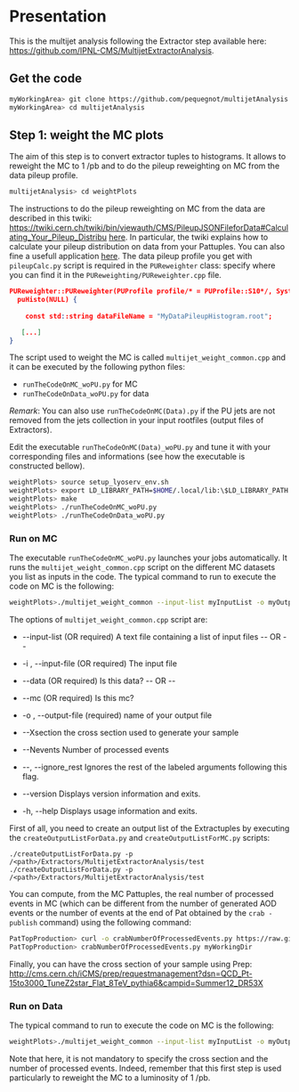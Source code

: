 # Presentation

This is the multijet analysis following the Extractor step available here: https://github.com/IPNL-CMS/MultijetExtractorAnalysis.

## Get the code

```bash
myWorkingArea> git clone https://github.com/pequegnot/multijetAnalysis
myWorkingArea> cd multijetAnalysis
```

## Step 1: weight the MC plots

The aim of this step is to convert extractor tuples to histograms. It allows to reweight the MC to 1 /pb and to do the pileup reweighting on MC from the data pileup profile.


```bash
multijetAnalysis> cd weightPlots
```

The instructions to do the pileup reweighting on MC from the data are described in this twiki: https://twiki.cern.ch/twiki/bin/viewauth/CMS/PileupJSONFileforData#Calculating_Your_Pileup_Distribu
[here](https://twiki.cern.ch/twiki/bin/viewauth/CMS/PileupJSONFileforData#Calculating_Your_Pileup_Distribu).
In particular, the twiki explains how to calculate your pileup distribution on data from your Pattuples. You can also fine a usefull application
[here](https://github.com/IPNL-CMS/PatTopProduction/wiki/Usage). The data pileup profile you get with `pileupCalc.py` script is required in the `PUReweighter` class:
specify where you can find it in the `PUReweighting/PUReweighter.cpp` file.
```json
PUReweighter::PUReweighter(PUProfile profile/* = PUProfile::S10*/, Systematic syst/* = Systematic::NOMINAL*/):
  puHisto(NULL) {
  
    const std::string dataFileName = "MyDataPileupHistogram.root";

   [...]
}

```

The script used to weight the MC is called `multijet_weight_common.cpp` and it can be executed by the following python files:
- `runTheCodeOnMC_woPU.py` for MC
- `runTheCodeOnData_woPU.py` for data

*Remark*: You can also use `runTheCodeOnMC(Data).py` if the PU jets are not removed from the jets collection in your input rootfiles (output files of Extractors).

Edit the executable `runTheCodeOnMC(Data)_woPU.py` and tune it with your corresponding files and informations (see how the executable is constructed bellow). 

```bash
weightPlots> source setup_lyoserv_env.sh
weightPlots> export LD_LIBRARY_PATH=$HOME/.local/lib:\$LD_LIBRARY_PATH
weightPlots> make
weightPlots> ./runTheCodeOnMC_woPU.py
weightPlots> ./runTheCodeOnData_woPU.py
```

### Run on MC

The executable `runTheCodeOnMC_woPU.py` launches your jobs automatically. It runs the `multijet_weight_common.cpp` script on the different MC datasets you list as inputs
in the code. The typical command to run to execute the code on MC is the following:
```bash
weightPlots>./multijet_weight_common --input-list myInputList -o myOutputFile --mc --Nevents myNumberOfProcessedEvents --Xsection myXsection
```

The options of `multijet_weight_common.cpp` script are:

*   --input-list <string>
     (OR required)  A text file containing a list of input files
         -- OR --
*   -i <string>,  --input-file <string>
     (OR required)  The input file


*   --data
     (OR required)  Is this data?
         -- OR --
*   --mc
     (OR required)  Is this mc?


*   -o <string>,  --output-file <string>
     (required)  name of your output file

*   --Xsection <float>
     the cross section used to generate your sample

*   --Nevents <int>
     Number of processed events 

*   --,  --ignore_rest
     Ignores the rest of the labeled arguments following this flag.

*   --version
     Displays version information and exits.

*   -h,  --help
     Displays usage information and exits.


First of all, you need to create an output list of the Extractuples by executing
the `createOutputListForData.py` and `createOutputListForMC.py` scripts:
```
./createOutputListForData.py -p /<path>/Extractors/MultijetExtractorAnalysis/test
./createOutputListForData.py -p /<path>/Extractors/MultijetExtractorAnalysis/test
```

You can compute, from the MC Pattuples, the real number of processed events in MC (which can be different from the number of generated AOD events or the number of events at the end of Pat obtained by
the `crab -publish` command) using the following command:
```bash
PatTopProduction> curl -o crabNumberOfProcessedEvents.py https://raw.github.com/blinkseb/cms-utilities/master/crabNumberOfProcessedEvents.py
PatTopProduction> crabNumberOfProcessedEvents.py myWorkingDir
```

Finally, you can have the cross section of your sample using Prep: http://cms.cern.ch/iCMS/prep/requestmanagement?dsn=QCD_Pt-15to3000_TuneZ2star_Flat_8TeV_pythia6&campid=Summer12_DR53X


### Run on Data

The typical command to run to execute the code on MC is the following:
```bash
weightPlots>./multijet_weight_common --input-list myInputList -o myOutputFile --data 
```

Note that here, it is not mandatory to specify the cross section and the number of processed events. Indeed, remember that this first step is used particularly to
reweight the MC to a luminosity of 1 /pb.











